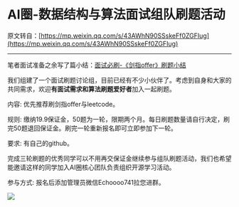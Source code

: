 # AI圈-数据结构与算法面试组队刷题活动

原文转自：[https://mp.weixin.qq.com/s/43AWhN90SSskeFf0ZGFIug](https://mp.weixin.qq.com/s/43AWhN90SSskeFf0ZGFIug)

----

笔者面试准备之余写了篇小结：[面试必刷-《剑指offer》刷题小结](https://mp.weixin.qq.com/s?__biz=MzU4OTczNTg2OQ==&mid=2247484491&idx=1&sn=d9b03c21782678bac8b3e825535f4224&chksm=fdc9b699cabe3f8fca01456fc2f1d23d9b8c27efc7582fdf8d3d42d05e97e8e30657776c5baf&scene=21&token=1446701999&lang=zh_CN#wechat_redirect)

我们组建了一个面试刷题讨论组，目前已经有不少小伙伴了。考虑到自身和大家的共同需求，欢迎**有面试需求和算法刷题爱好者**加入一起刷题。

内容: 优先推荐刷剑指offer与leetcode。

规则: 缴纳19.9保证金，50题为一轮，限期两个月。每日刷题数量请自行决定，刷完50题退回保证金。刷完一轮重新报名即可立即参加下一轮。

要求: 有自己的github。

完成三轮刷题的优秀同学可以不用再交保证金继续参与组队刷题活动，我们也希望能邀请这样的同学加入AI圈核心团队负责组织开源学习活动。

参与方式: 报名后添加管理员微信Echoooo741拉您进群。

![](media/15499645056121/15499655486629.jpg)







